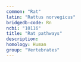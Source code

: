 ```yaml
---
common: "Rat"
latin: "Rattus norvegicus"
bridgedb-code: Rn
ncbi: "10116"
title: "Rat pathways"
description:
homology: Human
group: "Vertebrates"
---
```

